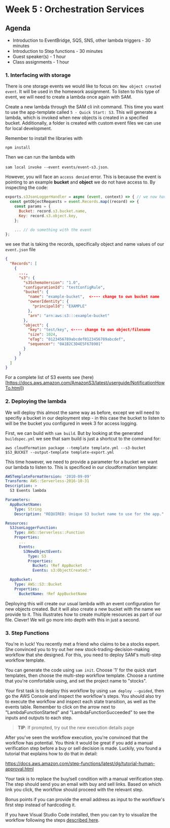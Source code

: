 # Week 5 : Orchestration Services

## Agenda
- Introduction to EventBridge, SQS, SNS, other lambda triggers - 30 minutes
- Introduction to Step functions - 30 minutes
- Guest speaker(s) - 1 hour
- Class assignments - 1 hour

### 1. Interfacing with storage

There is one storage events we would like to focus on: `New object created event`. It will be used in the homework assignment.  To listen to this type of event, we will need to create a lambda once again with SAM.

Create a new lambda through the SAM cli init command. This time you want to use the app-template called `5 - Quick Start: S3`. This will generate a lambda, which is invoked when new objects is created in a specified bucket. Additionally, a folder is created with custom event files we can use for local development.

Remember to install the libraries with

`npm install`

Then we can run the lambda with

`sam local invoke --event events/event-s3.json`.

However, you will face an `access denied` error. This is because the event is pointing to an example **bucket** and **object** we do not have access to. By inspecting the code:

```javascript
exports.s3JsonLoggerHandler = async (event, context) => { // we now have an event payload!
  const getObjectRequests = event.Records.map((record) => {
    const params = {
      Bucket: record.s3.bucket.name,
      Key: record.s3.object.key,
    };

    ... // do something with the event
};
```

we see that is taking the records, specifically object and name values of our `event.json` file

```json
{
  "Records": [
    {
      ...,
      "s3": {
        "s3SchemaVersion": "1.0",
        "configurationId": "testConfigRule",
        "bucket": {
          "name": "example-bucket",  <---- change to own bucket name
          "ownerIdentity": {
            "principalId": "EXAMPLE"
          },
          "arn": "arn:aws:s3:::example-bucket"
        },
        "object": {
          "key": "test/key", <---- change to own object/filename
          "size": 1024,
          "eTag": "0123456789abcdef0123456789abcdef",
          "sequencer": "0A1B2C3D4E5F678901"
        }
      }
    }
  ]
}
```

For a complete list of S3 events see (here)[https://docs.aws.amazon.com/AmazonS3/latest/userguide/NotificationHowTo.html])

### 2. Deploying the lambda

We will deploy this almost the same way as before, except we will need to specifiy a bucket in our deployment step - in this case the bucket to listen to will be the bucket you configured in week 3 for access logging.

First, we can build with `sam build`. But by looking at the generated `buildspec.yml` we see that sam build is just a shortcut to the command for:

`aws cloudformation package --template template.yml --s3-bucket $S3_BUCKET --output-template template-export.yml`

This time however, we need to provide a parameter for a bucket we want our lambda to listen to. This is specificed in our cloudformation template:

```yaml
AWSTemplateFormatVersion: '2010-09-09'
Transform: AWS::Serverless-2016-10-31
Description: >
  S3 Events lambda

Parameters:
  AppBucketName:
    Type: String
    Description: "REQUIRED: Unique S3 bucket name to use for the app."

Resources:
  S3JsonLoggerFunction:
    Type: AWS::Serverless::Function
    Properties:
      ...
      Events:
        S3NewObjectEvent:
          Type: S3
          Properties:
            Bucket: !Ref AppBucket
            Events: s3:ObjectCreated:*

  AppBucket:
    Type: AWS::S3::Bucket
    Properties:
      BucketName: !Ref AppBucketName
```

Deploying this will create our usual lambda with an event configuration for new objects created. But it will also create a new bucket with the name we provide to it. This illustrates how to create multiple resources as part of our file. Clever! We will go more into depth with this in just a second.

### 3. Step Functions

You're in luck! You recently met a friend who claims to be a stocks expert. She convinced you to try out her new stock-trading-decision-making workflow that she designed. For this, you need to deploy SAM's multi-step workflow template.

You can generate the code using `sam init`. Choose '1' for the quick start templates, then choose the multi-step workflow template. Choose a runtime that you're comfortable using, and set the project name to "stocks".

Your first task is to deploy this workflow by using `sam deploy --guided`, then go the AWS Console and inspect the workflow's steps. You should also try to execute the workflow and inspect each state transition, as well as the events table. Remember to click on the arrow next to "LambdaFunctionStarted" and "LambdaFunctionSucceeded" to see the inputs and outputs to each step.
> **TIP**: If prompted, try out the new execution details page


After you've seen the workflow execution, you're convinced that the workflow has potential. You think it would be great if you add a manual verification step before a buy or sell decision is made. Luckily, you found a tutorial that explains how to do that in detail:

https://docs.aws.amazon.com/step-functions/latest/dg/tutorial-human-approval.html

Your task is to replace the buy/sell condition with a manual verification step. The step should send you an email with buy and sell links. Based on which link you click, the workflow should proceed with the relevant step.

Bonus points if you can provide the email address as input to the workflow's first step instead of hardcoding it.

If you have Visual Studio Code installed, then you can try to visualize the workflow following the steps [described here](https://aws.amazon.com/blogs/compute/aws-step-functions-support-in-visual-studio-code/).
